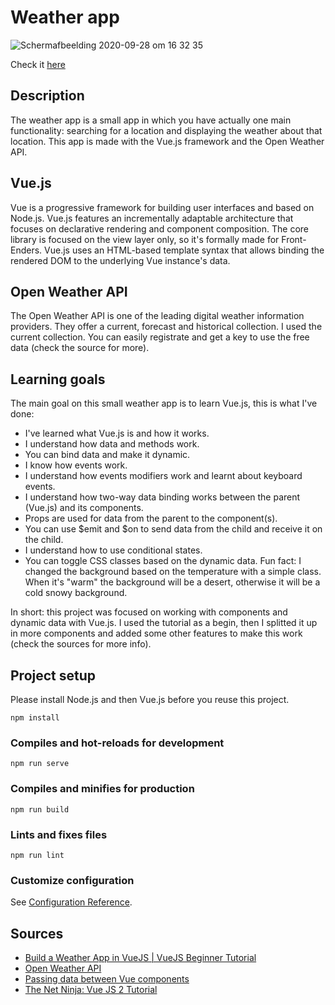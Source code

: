 # Weather app
![Schermafbeelding 2020-09-28 om 16 32 35](https://user-images.githubusercontent.com/45489420/94445855-3c231e00-01a8-11eb-80d7-f3a8c1eab1f1.png)

Check it <a href="https://jenniferslagt.github.io/vue-weather-app/"> here </a>

## Description
The weather app is a small app in which you have actually one main functionality: searching for a location and displaying the weather about that location. This app is made with the Vue.js framework and the Open Weather API. 

## Vue.js
Vue is a progressive framework for building user interfaces and based on Node.js. Vue.js features an incrementally adaptable architecture that focuses on declarative rendering and component composition. The core library is focused on the view layer only, so it's formally made for Front-Enders. Vue.js uses an HTML-based template syntax that allows binding the rendered DOM to the underlying Vue instance's data.  

## Open Weather API
The Open Weather API is one of the leading digital weather information providers. They offer a current, forecast and historical collection. I used the current collection. You can easily registrate and get a key to use the free data (check the source for more).

## Learning goals
The main goal on this small weather app is to learn Vue.js, this is what I've done: 
* I've learned what Vue.js is and how it works.
* I understand how data and methods work.
* You can bind data and make it dynamic.
* I know how events work. 
* I understand how events modifiers work and learnt about keyboard events.
* I understand how two-way data binding works between the parent (Vue.js) and its components.
* Props are used for data from the parent to the component(s).
* You can use $emit and $on to send data from the child and receive it on the child.
* I understand how to use conditional states. 
* You can toggle CSS classes based on the dynamic data. Fun fact: I changed the background based on the temperature with a simple class. When it's "warm" the background will be a desert, otherwise it will be a cold snowy background.

In short: this project was focused on working with components and dynamic data with Vue.js. I used the tutorial as a begin, then I splitted it up in more components and added some other features to make this work (check the sources for more info).


## Project setup
Please install Node.js and then Vue.js before you reuse this project.

```
npm install
```

### Compiles and hot-reloads for development
```
npm run serve
```

### Compiles and minifies for production
```
npm run build
```

### Lints and fixes files
```
npm run lint
```

### Customize configuration
See [Configuration Reference](https://cli.vuejs.org/config/).


## Sources
* [Build a Weather App in VueJS | VueJS Beginner Tutorial](https://www.youtube.com/watch?v=JLc-hWsPTUY)
* [Open Weather API](https://openweathermap.org/api)
* [Passing data between Vue components](https://dev-notes.eu/2018/05/passing-data-between-vue-components/#:~:text=Pass%20Data%20from%20Child%20to,the%20data%20value%20to%20pass.)
* [The Net Ninja: Vue JS 2 Tutorial](https://www.youtube.com/watch?v=5LYrN_cAJoA&list=PL4cUxeGkcC9gQcYgjhBoeQH7wiAyZNrYa)

